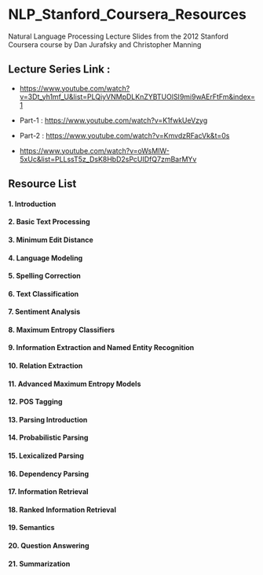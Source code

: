 # NLP_Stanford_Coursera_Resources
Natural Language Processing Lecture Slides from the 2012 Stanford Coursera course by Dan Jurafsky and Christopher Manning

## Lecture Series Link :

- https://www.youtube.com/watch?v=3Dt_yh1mf_U&list=PLQiyVNMpDLKnZYBTUOlSI9mi9wAErFtFm&index=1

- Part-1 : https://www.youtube.com/watch?v=K1fwkUeVzyg
- Part-2 : https://www.youtube.com/watch?v=KmvdzRFacVk&t=0s

- https://www.youtube.com/watch?v=oWsMIW-5xUc&list=PLLssT5z_DsK8HbD2sPcUIDfQ7zmBarMYv


## Resource List


#### 1. Introduction		
#### 2. Basic Text Processing		
#### 3. Minimum Edit Distance		
#### 4. Language Modeling		
#### 5. Spelling Correction		
#### 6. Text Classification		
#### 7. Sentiment Analysis		
#### 8. Maximum Entropy Classifiers		
#### 9. Information Extraction and Named Entity Recognition		
#### 10. Relation Extraction		
#### 11. Advanced Maximum Entropy Models		
#### 12. POS Tagging		
#### 13. Parsing Introduction		
#### 14. Probabilistic Parsing		
#### 15. Lexicalized Parsing		
#### 16. Dependency Parsing		
#### 17. Information Retrieval		
#### 18. Ranked Information Retrieval		
#### 19. Semantics		
#### 20. Question Answering		
#### 21. Summarization
